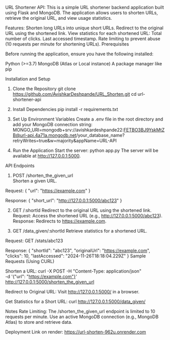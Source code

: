 URL Shortener API: 
This is a simple URL shortener backend application built using Flask and MongoDB. The application allows users to shorten URLs, retrieve the original URL, and view usage statistics.

Features: Shorten long URLs into unique short URLs.
Redirect to the original URL using the shortened link.
View statistics for each shortened URL:
Total number of clicks.
Last accessed timestamp.
Rate limiting to prevent abuse (10 requests per minute for shortening URLs).
Prerequisites

Before running the application, ensure you have the following installed:

Python (>=3.7)
MongoDB (Atlas or Local instance)
A package manager like pip

Installation and Setup
1. Clone the Repository
git clone https://github.com/AvishkarDeshpande/URL_Shorten.git
cd url-shortener-api

2. Install Dependencies
pip install -r requirements.txt

4. Set Up Environment Variables
Create a .env file in the root directory and add your MongoDB connection string:
MONGO_URI=mongodb+srv://avishkardeshpande22:FETBO3BJ9YskMtZB@url-api.4a71a.mongodb.net/your_database_name?retryWrites=true&w=majority&appName=URL-API

4. Run the Application
Start the server:
python app.py
The server will be available at http://127.0.0.1:5000.

API Endpoints
1. POST /shorten_the_given_url  
Shorten a given URL.

Request:
{
  "url": "https://example.com"
}

Response:
{
  "short_url": "http://127.0.0.1:5000/abc123"
}

2. GET /:shortId
Redirect to the original URL using the shortened link.
Request: Access the shortened URL (e.g., http://127.0.0.1:5000/abc123).
Response: Redirects to https://example.com.

4. GET /data_given/:shortId
Retrieve statistics for a shortened URL.

Request:
GET /stats/abc123

Response:
{
  "shortId": "abc123",
  "originalUrl": "https://example.com",
  "clicks": 10,
  "lastAccessed": "2024-11-26T18:18:04.229Z"
}
Sample Requests (Using CURL)

Shorten a URL:
curl -X POST -H "Content-Type: application/json" \
-d '{"url": "https://example.com"}' \
http://127.0.0.1:5000/shorten_the_given_url

Redirect to Original URL:
Visit http://127.0.0.1:5000/<shortId> in a browser.

Get Statistics for a Short URL:
curl http://127.0.0.1:5000/data_given/<shortId>

Notes
Rate Limiting: The /shorten_the_given_url endpoint is limited to 10 requests per minute.
Use an active MongoDB connection (e.g., MongoDB Atlas) to store and retrieve data.

Deployment Link on render:
https://url-shorten-962u.onrender.com
